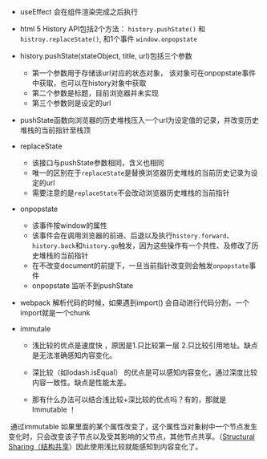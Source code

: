 - useEffect 会在组件渲染完成之后执行

- html 5 History API包括2个方法： `history.pushState()` 和 `histroy.replaceState()`, 和1个事件 `window.onpopstate`

- history.pushState(stateObject, title, url)包括三个参数
  - 第一个参数用于存储该url对应的状态对象， 该对象可在onpopstate事件中获取，也可以在history对象中获取
  - 第二个参数是标题，目前浏览器并未实现
  - 第三个参数则是设定的url
- pushState函数向浏览器的历史堆栈压入一个url为设定值的记录，并改变历史堆栈的当前指针至栈顶
- replaceState
  - 该接口与pushState参数相同，含义也相同
  - 唯一的区别在于`replaceState`是替换浏览器历史堆栈的当前历史记录为设定的url
  - 需要注意的是`replaceState`不会改动浏览器历史堆栈的当前指针
- onpopstate
  - 该事件按window的属性
  - 该事件会在调用浏览器的前进、后退以及执行`history.forward`、`history.back`和`history.go`触发，因为这些操作有一个共性、及修改了历史堆栈的当前指针
  - 在不改变document的前提下，一旦当前指针改变则会触发`onpopstate`事件
  - onpopstate 监听不到pushState

- webpack 解析代码的时候，如果遇到import() 会自动进行代码分割，一个import就是一个chunk

- immutale

  - 浅比较的优点是速度快 ，原因是1.只比较第一层 2.只比较引用地址。缺点是无法准确感知内容变化。

  - 深比较（如lodash.isEqual） 的优点是可以感知内容变化，通过深度比较内容一致性。缺点是性能太差。

  - 那有什么办法可以结合浅比较+深比较的优点吗？有的，那就是Immutable ！

​			通过immutable 如果里面的某个属性改变了，这个属性当对象树中一个节点发生变化时，只会改变该子节点以及受其影响的父节点，其他节点共享。（[Structural Sharing（结构共享](https://link.juejin.cn/?target=https%3A%2F%2Flink.jianshu.com%2F%3Ft%3Dhttps%3A%2F%2Fzhuanlan.zhihu.com%2Fp%2F27133830%3Fgroup_id%3D851585269567213568)）因此使用浅比较就能感知到内容变化了。
